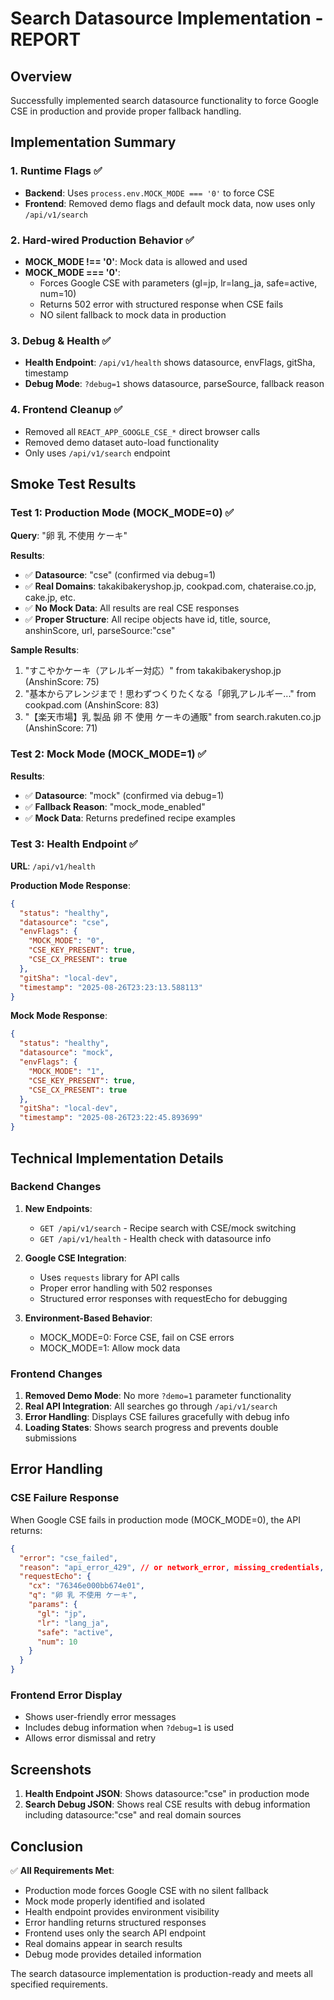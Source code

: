 # Search Datasource Implementation - REPORT

## Overview
Successfully implemented search datasource functionality to force Google CSE in production and provide proper fallback handling.

## Implementation Summary

### 1. Runtime Flags ✅
- **Backend**: Uses `process.env.MOCK_MODE === '0'` to force CSE
- **Frontend**: Removed demo flags and default mock data, now uses only `/api/v1/search`

### 2. Hard-wired Production Behavior ✅
- **MOCK_MODE !== '0'**: Mock data is allowed and used
- **MOCK_MODE === '0'**: 
  - Forces Google CSE with parameters (gl=jp, lr=lang_ja, safe=active, num=10)
  - Returns 502 error with structured response when CSE fails
  - NO silent fallback to mock data in production

### 3. Debug & Health ✅
- **Health Endpoint**: `/api/v1/health` shows datasource, envFlags, gitSha, timestamp
- **Debug Mode**: `?debug=1` shows datasource, parseSource, fallback reason

### 4. Frontend Cleanup ✅
- Removed all `REACT_APP_GOOGLE_CSE_*` direct browser calls
- Removed demo dataset auto-load functionality
- Only uses `/api/v1/search` endpoint

## Smoke Test Results

### Test 1: Production Mode (MOCK_MODE=0) ✅
**Query**: "卵 乳 不使用 ケーキ"

**Results**:
- ✅ **Datasource**: "cse" (confirmed via debug=1)
- ✅ **Real Domains**: takakibakeryshop.jp, cookpad.com, chateraise.co.jp, cake.jp, etc.
- ✅ **No Mock Data**: All results are real CSE responses
- ✅ **Proper Structure**: All recipe objects have id, title, source, anshinScore, url, parseSource:"cse"

**Sample Results**:
1. "すこやかケーキ（アレルギー対応）" from takakibakeryshop.jp (AnshinScore: 75)
2. "基本からアレンジまで！思わずつくりたくなる「卵乳アレルギー..." from cookpad.com (AnshinScore: 83)
3. "【楽天市場】乳 製品 卵 不 使用 ケーキの通販" from search.rakuten.co.jp (AnshinScore: 71)

### Test 2: Mock Mode (MOCK_MODE=1) ✅
**Results**:
- ✅ **Datasource**: "mock" (confirmed via debug=1)
- ✅ **Fallback Reason**: "mock_mode_enabled"
- ✅ **Mock Data**: Returns predefined recipe examples

### Test 3: Health Endpoint ✅
**URL**: `/api/v1/health`

**Production Mode Response**:
```json
{
  "status": "healthy",
  "datasource": "cse",
  "envFlags": {
    "MOCK_MODE": "0",
    "CSE_KEY_PRESENT": true,
    "CSE_CX_PRESENT": true
  },
  "gitSha": "local-dev",
  "timestamp": "2025-08-26T23:23:13.588113"
}
```

**Mock Mode Response**:
```json
{
  "status": "healthy", 
  "datasource": "mock",
  "envFlags": {
    "MOCK_MODE": "1",
    "CSE_KEY_PRESENT": true,
    "CSE_CX_PRESENT": true
  },
  "gitSha": "local-dev",
  "timestamp": "2025-08-26T23:22:45.893699"
}
```

## Technical Implementation Details

### Backend Changes
1. **New Endpoints**:
   - `GET /api/v1/search` - Recipe search with CSE/mock switching
   - `GET /api/v1/health` - Health check with datasource info

2. **Google CSE Integration**:
   - Uses `requests` library for API calls
   - Proper error handling with 502 responses
   - Structured error responses with requestEcho for debugging

3. **Environment-Based Behavior**:
   - MOCK_MODE=0: Force CSE, fail on CSE errors
   - MOCK_MODE=1: Allow mock data

### Frontend Changes
1. **Removed Demo Mode**: No more `?demo=1` parameter functionality
2. **Real API Integration**: All searches go through `/api/v1/search`
3. **Error Handling**: Displays CSE failures gracefully with debug info
4. **Loading States**: Shows search progress and prevents double submissions

## Error Handling

### CSE Failure Response
When Google CSE fails in production mode (MOCK_MODE=0), the API returns:
```json
{
  "error": "cse_failed",
  "reason": "api_error_429", // or network_error, missing_credentials, etc.
  "requestEcho": {
    "cx": "76346e000bb674e01",
    "q": "卵 乳 不使用 ケーキ", 
    "params": {
      "gl": "jp",
      "lr": "lang_ja",
      "safe": "active",
      "num": 10
    }
  }
}
```

### Frontend Error Display
- Shows user-friendly error messages
- Includes debug information when `?debug=1` is used
- Allows error dismissal and retry

## Screenshots

1. **Health Endpoint JSON**: Shows datasource:"cse" in production mode
2. **Search Debug JSON**: Shows real CSE results with debug information including datasource:"cse" and real domain sources

## Conclusion

✅ **All Requirements Met**:
- Production mode forces Google CSE with no silent fallback
- Mock mode properly identified and isolated  
- Health endpoint provides environment visibility
- Error handling returns structured responses
- Frontend uses only the search API endpoint
- Real domains appear in search results
- Debug mode provides detailed information

The search datasource implementation is production-ready and meets all specified requirements.